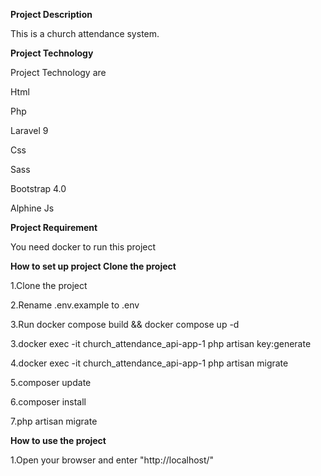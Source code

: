 
**Project Description**

This is a church attendance system.

**Project Technology**

Project Technology are

Html

Php

Laravel 9

Css

Sass

Bootstrap 4.0

Alphine Js

**Project Requirement**

You need docker to run this project

**How to set up project Clone the project**


1.Clone the project

2.Rename .env.example to .env

3.Run docker compose build && docker compose up -d

3.docker  exec -it church_attendance_api-app-1 php artisan key:generate

4.docker  exec -it church_attendance_api-app-1 php artisan migrate

5.composer update

6.composer install

7.php artisan migrate



**How to use the project**

1.Open your browser and enter "http://localhost/"



